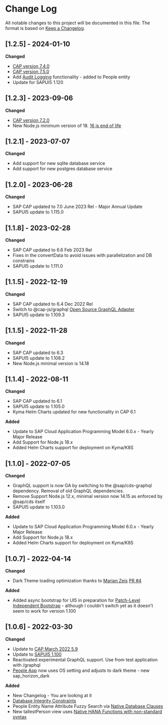 # Change Log

All notable changes to this project will be documented in this file.
The format is based on [Keep a Changelog](http://keepachangelog.com/).

## [1.2.5] - 2024-01-10

**Changed**

- [CAP version 7.4.0](https://cap.cloud.sap/docs/releases/nov23)
- [CAP version 7.5.0](https://cap.cloud.sap/docs/releases/dec23)
- Add [Audit Logging](https://cap.cloud.sap/docs/guides/data-privacy/audit-logging) functionality - added to People entity
- Update for SAPUI5 1.120

## [1.2.3] - 2023-09-06

**Changed**

- [CAP version 7.2.0](https://cap.cloud.sap/docs/releases/aug23)
- New Node.js minimum version of 18. [16 is end of life](https://nodejs.org/en/blog/announcements/nodejs16-eol)

## [1.2.1] - 2023-07-07

**Changed**

- Add support for new sqlite database service
- Add support for new postgres database service

## [1.2.0] - 2023-06-28

**Changed**

- SAP CAP updated to 7.0 June 2023 Rel - Major Annual Update
- SAPUI5 update to 1.115.0

## [1.1.8] - 2023-02-28

**Changed**

- SAP CAP updated to 6.6 Feb 2023 Rel
- Fixes in the convertData to avoid issues with parallelization and DB constrains
- SAPUI5 update to 1.111.0

## [1.1.5] - 2022-12-19

**Changed**

- SAP CAP updated to 6.4 Dec 2022 Rel
- Switch to @cap-js/graphql [Open Source GraphQL Adapter](https://cap.cloud.sap/docs/releases/dec22#open-source-graphql-adapter)
- SAPUI5 update to 1.109.3

## [1.1.5] - 2022-11-28

**Changed**

- SAP CAP updated to 6.3
- SAPUI5 update to 1.108.2
- New Node.js minimal version is 14.18

## [1.1.4] - 2022-08-11

**Changed**

- SAP CAP updated to 6.1
- SAPUI5 update to 1.105.0
- Kyma Helm Charts updated for new functionality in CAP 6.1

**Added**

- Update to SAP Cloud Application Programming Model 6.0.x - Yearly Major Release
- Add Support for Node.js 18.x
- Added Helm Charts support for deployment on Kyma/K8S

## [1.1.0] - 2022-07-05

**Changed**

- GraphQL support is now GA by switching to the @sap/cds-graphql dependency.  Removal of old GraphQL dependencies.
- Remove Support Node.js 12.x, minimal version now 14.15 as enforced by @sap/cds itself
- SAPUI5 update to 1.103.0

**Added**

- Update to SAP Cloud Application Programming Model 6.0.x - Yearly Major Release
- Add Support for Node.js 18.x
- Added Helm Charts support for deployment on Kyma/K8S

## [1.0.7] - 2022-04-14

**Changed**

- Dark Theme loading optimization thanks to [Marian Zeis](https://github.com/marianfoo) [PR #4](https://github.com/SAP-samples/cloud-cap-hana-swapi/pull/4)

**Added**

- Added async bootstrap for UI5 in preparation for [Patch-Level Independent Bootstrap](https://blogs.sap.com/2022/04/14/sapui5-patch-level-independent-bootstrap) - although I couldn't switch yet as it doesn't seem to work for version 1.100

## [1.0.6] - 2022-03-30

**Changed**

- Update to [CAP March 2022 5.9](https://cap.cloud.sap/docs/releases/mar22)
- Update to [SAPUI5 1.100](https://sapui5.hana.ondemand.com/1.100.0/#/topic/5deb78f36022473487be44cb3a71140a)
- Reactivated experimental GraphQL support. Use from test application with /graphql
- [People App](/people/webapp/index.html) now uses OS setting and adjusts to dark theme - new sap_horizon_dark

**Added**

- New Changelog - You are looking at it
- [Database Integrity Constraints](https://cap.cloud.sap/docs/releases/mar22#database-integrity-constraints)
- People Entity Name Attribute Fuzzy Search via [Native Database Clauses](https://cap.cloud.sap/docs/releases/mar22#native-database-clauses)
- New tallestPerson view uses [Native HANA Functions with non-standard syntax](https://cap.cloud.sap/docs/releases/mar22#native-hana-functions-with-non-standard-syntax)
